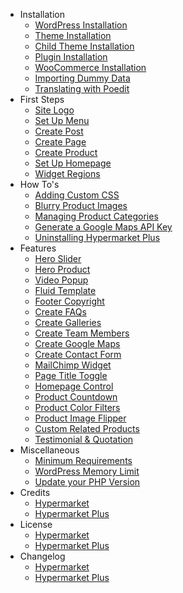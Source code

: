 - Installation
  - [WordPress Installation](wordpress-installation.md)
  - [Theme Installation](install-hypermarket-wordpress-theme.md)
  - [Child Theme Installation](install-hypermarket-wordpress-child-theme.md)
  - [Plugin Installation](install-hypermarket-plus-plugin.md)
  - [WooCommerce Installation](installing-woocommerce.md)
  - [Importing Dummy Data](import-hypermarket-dummy-data.md)
  - [Translating with Poedit](translating-with-poedit.md)
- First Steps
  - [Site Logo](upload-site-logo.md)
  - [Set Up Menu](setup-menu.md)
  - [Create Post](create-post.md)
  - [Create Page](create-page.md)
  - [Create Product](create-product.md)
  - [Set Up Homepage](setup-homepage-template.md)
  - [Widget Regions](widget-regions.md)
- How To's
  - [Adding Custom CSS](add-custom-css.md)
  - [Blurry Product Images](blurry-product-images.md)
  - [Managing Product Categories](managing-product-categories.md)
  - [Generate a Google Maps API Key](generate-google-maps-api-key.md)
  - [Uninstalling Hypermarket Plus](uninstalling-hypermarket-plus.md)
- Features
  - [Hero Slider](hero-slider.md)
  - [Hero Product](hero-product.md)
  - [Video Popup](video-popup.md)
  - [Fluid Template](fluid-template.md)
  - [Footer Copyright](update-footer-copyright.md)
  - [Create FAQs](create-faq.md)
  - [Create Galleries](create-galleries.md)
  - [Create Team Members](create-team-members.md)
  - [Create Google Maps](create-google-maps.md)
  - [Create Contact Form](create-contact-form.md)
  - [MailChimp Widget](mailchimp-widget.md)
  - [Page Title Toggle](page-title-toggle.md)
  - [Homepage Control](homepage-control.md)
  - [Product Countdown](product-countdown.md)
  - [Product Color Filters](product-color-filters.md)
  - [Product Image Flipper](product-image-flipper.md)
  - [Custom Related Products](custom-related-products.md)
  - [Testimonial & Quotation](testimonial-quotation.md)
- Miscellaneous
  - [Minimum Requirements](minimum-requirements.md)
  - [WordPress Memory Limit](wp-memory-limit.md)
  - [Update your PHP Version](update-php-version.md)
- Credits
  - [Hypermarket](hypermarket-wordpress-theme-credits.md)
  - [Hypermarket Plus](hypermarket-plus-plugin-credits.md)
- License
  - [Hypermarket](hypermarket-wordpress-theme-license.md)
  - [Hypermarket Plus](hypermarket-plus-plugin-license.md)
- Changelog
  - [Hypermarket](hypermarket-wordpress-theme-changelog.md)
  - [Hypermarket Plus](hypermarket-plus-plugin-changelog.md)
  
